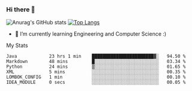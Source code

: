 ### Hi there 👋

![Anurag's GitHub stats](https://github-readme-stats.vercel.app/api?username=MatteoIorio11&show_icons=true&theme=dark) 
[![Top Langs](https://github-readme-stats.vercel.app/api/top-langs/?username=MatteoIorio11&theme=dark)](https://github.com/MatteoIorio11/github-readme-stats)

- 🌱 I’m currently learning Engineering and Computer Science :)

<!--
**MatteoIorio11/MatteoIorio11** is a ✨ _special_ ✨ repository because its `README.md` (this file) appears on your GitHub profile.

Here are some ideas to get you started:

- 🔭 I’m currently working on ...
- 🌱 I’m currently learning ...
- 👯 I’m looking to collaborate on ...
- 🤔 I’m looking for help with ...
- 💬 Ask me about ...
- 📫 How to reach me: ...
- 😄 Pronouns: ...
- ⚡ Fun fact: ...
-->
My Stats
<!--START_SECTION:waka-->

```text
Java            23 hrs 1 min    ███████████████████████▓░   94.50 %
Markdown        48 mins         █░░░░░░░░░░░░░░░░░░░░░░░░   03.34 %
Python          24 mins         ▒░░░░░░░░░░░░░░░░░░░░░░░░   01.65 %
XML             5 mins          ░░░░░░░░░░░░░░░░░░░░░░░░░   00.35 %
LOMBOK_CONFIG   1 min           ░░░░░░░░░░░░░░░░░░░░░░░░░   00.10 %
IDEA_MODULE     0 secs          ░░░░░░░░░░░░░░░░░░░░░░░░░   00.05 %
```

<!--END_SECTION:waka-->

